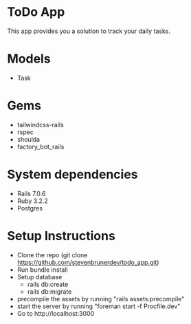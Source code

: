 # ToDo App
  This app provides you a solution to track your daily tasks.

# Models
  - Task

# Gems
  - tailwindcss-rails
  - rspec
  - shoulda
  - factory_bot_rails
  
# System dependencies
  - Rails 7.0.6
  - Ruby 3.2.2
  - Postgres

# Setup Instructions
  - Clone the repo (git clone https://github.com/stevenbrunerdev/todo_app.git)
  - Run bundle install
  - Setup database
    - rails db:create
    - rails db:migrate
  - precompile the assets by running "rails assets:precompile"
  - start the server by running "foreman start -f Procfile.dev"
  - Go to http://localhost:3000

